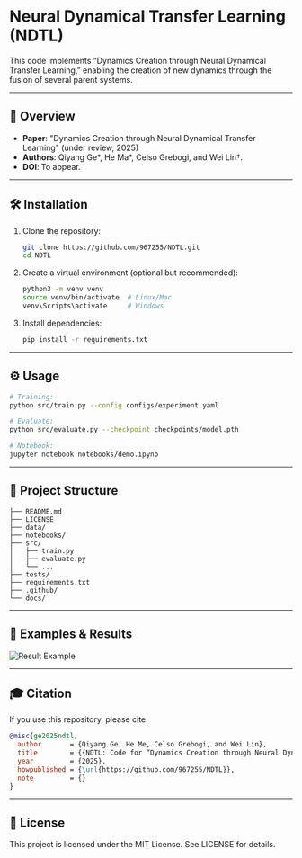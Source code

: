 # Neural Dynamical Transfer Learning (NDTL)

This code implements “Dynamics Creation through Neural Dynamical Transfer Learning,” enabling the creation of new dynamics through the fusion of several parent systems.

---

## 📖 Overview

- **Paper**: "Dynamics Creation through Neural Dynamical Transfer Learning" (under review, 2025)
- **Authors**: Qiyang Ge*, He Ma*, Celso Grebogi, and Wei Lin†.
- **DOI**: To appear.

---

## 🛠️ Installation

1. Clone the repository:
   ```bash
   git clone https://github.com/967255/NDTL.git
   cd NDTL
   ```


2. Create a virtual environment (optional but recommended):

   ```bash
   python3 -m venv venv
   source venv/bin/activate  # Linux/Mac
   venv\Scripts\activate     # Windows
   ```
3. Install dependencies:

   ```bash
   pip install -r requirements.txt
   ```

---

## ⚙️ Usage

```bash
# Training:
python src/train.py --config configs/experiment.yaml

# Evaluate:
python src/evaluate.py --checkpoint checkpoints/model.pth

# Notebook:
jupyter notebook notebooks/demo.ipynb
```

---

## 📂 Project Structure

```text
├── README.md         
├── LICENSE           
├── data/             
├── notebooks/       
├── src/             
│   ├── train.py
│   ├── evaluate.py
│   └── ...
├── tests/            
├── requirements.txt  
├── .github/     
└── docs/      
```

---

## 📝 Examples & Results


![Result Example](docs/images/result.png)

---

## 🎓 Citation

If you use this repository, please cite:

```bibtex
@misc{ge2025ndtl,
  author       = {Qiyang Ge, He Me, Celso Grebogi, and Wei Lin},
  title        = {{NDTL: Code for “Dynamics Creation through Neural Dynamical Transfer Learning”}},
  year         = {2025},
  howpublished = {\url{https://github.com/967255/NDTL}},
  note         = {}
}
```


---

## 📄 License

This project is licensed under the MIT License. See LICENSE for details.

```
```
